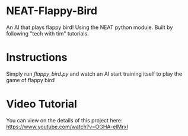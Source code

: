 # NEAT-Flappy-Bird
An AI that plays flappy bird! Using the NEAT python module. Built by following "tech with tim" tutorials.

# Instructions
Simply run *flappy_bird.py* and watch an AI start training itself to play the game of flappy bird!

# Video Tutorial

You can view on the details of this project here: https://www.youtube.com/watch?v=OGHA-elMrxI

